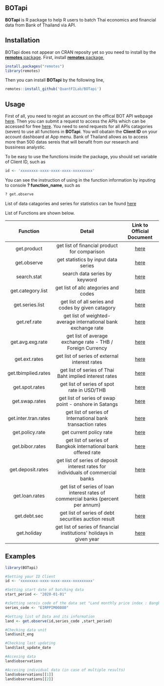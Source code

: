 ## BOTapi


**BOTapi** is R package to help R users to batch Thai economics and financial data from Bank of Thailand via API.

## Installation

BOTapi does not appear on CRAN reposity yet so you need to install by the [**remotes** package](https://remotes.r-lib.org). First, install [**remotes** package](https://remotes.r-lib.org), 

```r
install.packages("remotes")
library(remotes)
```

Then you can install **BOTapi** by the following line,

```r
remotes::install_github('QuantFILab/BOTapi')
```

## Usage

First of all, you need to regist an account on the offical BOT API webpage [here](https://apiportal.bot.or.th/bot/public/). Then you can submit a request to access the APIs which can be accessed for free [here](https://apiportal.bot.or.th/bot/public/products). You need to send requests for all APIs catagories (seven) to use all functions in **BOTapi**. You will obatain the **Client ID** on your account dashboard at App menu. Bank of Thailand allows as to access more than 500 datas sereis that will benafit from our research and bussiness analystic.


To be easy to use the functions inside the package, you should set variable of Client ID, such as

```r
id <- 'xxxxxxxx-xxxx-xxxx-xxxx-xxxxxxxxx'
```

You can see the instruction of using in the function information by inputing to console **? function_name**, such as

```r
? get.observe
```

List of data catagories and series for statistics can be found [here](https://github.com/QuantFILab/BOTapi/blob/main/API%20Statistic%20time%20series.xlsx)

List of Functions are shown below.

| Function      | Detail         |  Link to Official Document |
| :---:         |     :---:      |          :---: |    
| get.product   |  get list of financial product for comparison   | [here](https://apiportal.bot.or.th/bot/public/node/6108)   |
| get.observe   |  get statistics by input data series     |  [here](https://apiportal.bot.or.th/bot/public/node/9820)    |
| search.stat   |  search data series by keyword   |  [here](https://apiportal.bot.or.th/bot/public/node/107)   |
| get.category.list    |  get list of allc ategories and codes    |  [here](https://apiportal.bot.or.th/bot/public/node/1111)   |
| get.series.list      |  get list of all series and codes by given catagory   |  [here](https://apiportal.bot.or.th/bot/public/node/1111)   |
| get.ref.rate     |  get list of weighted-average international bank exchange rate    |  [here](https://apiportal.bot.or.th/bot/public/node/407)   |
| get.avg.exg.rate   |   get list of average exchange rate - THB / Foreign Currency    |  [here](https://apiportal.bot.or.th/bot/public/node/503)   |
| get.ext.rates        |  get list of series of external interest rates    |  [here](https://apiportal.bot.or.th/bot/public/node/465)   |
| get.tbimplied.rates     |  get list of series of Thai Baht implied interest rates   |  [here](https://apiportal.bot.or.th/bot/public/node/468)   |
| get.spot.rates   |  get list of series of spot rate in USD/THB    |  [here](https://apiportal.bot.or.th/bot/public/node/466)   |
| get.swap.rates   |  get list of  series of swap point - onshore in Satangs   |  [here](https://apiportal.bot.or.th/bot/public/node/463)   |
| get.inter.tran.rates   |  get list of  series of International bank transaction rates   |  [here](https://apiportal.bot.or.th/bot/public/node/464)   |
| get.policy.rate    |  get current policy rate   |  [here](https://apiportal.bot.or.th/bot/public/node/462)   |
| get.bibor.rates    |  get list of  series of Bangkok international bank offered rate   |  [here](https://apiportal.bot.or.th/bot/public/node/460)   |
| get.deposit.rates   |  get list of  series of deposit interest rates for individuals of commercial banks   |  [here](https://apiportal.bot.or.th/bot/public/node/461)   |
| get.loan.rates   |  get list of  series of loan interest rates of commercial banks (percent per annum)   |  [here](https://apiportal.bot.or.th/bot/public/node/467)   |
| get.debt.sec    |  get list of  series of debt securities auction result   |  [here](https://apiportal.bot.or.th/bot/public/node/120)   |
| get.holiday  |  get list of  series of financial institutions' holidays in given year   |  [here](https://apiportal.bot.or.th/bot/public/node/104)   |

## Examples


```r
library(BOTapi)

#Setting your ID Client
id <- 'xxxxxxxx-xxxx-xxxx-xxxx-xxxxxxxxx' 

#Setting start date of batching data
start_period <- "2020-01-01"

#sSetting sereis code of the data set "Land monthly price index : Bangkok and vicinities"
series_code <- "EIRPPIM00080"

#Getting list of Data and its information
land <- get.observe(id,series_code ,start_period)

#Checking data unit
land$unit_eng

#Checking last updating
land$last_update_date

#Accesing data
land$observations

#Accesing individual data (in case of multiple results)
land$observations[[1]]
land$observations[[2]]
```

